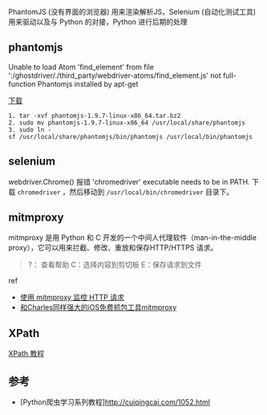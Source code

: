 PhantomJS (没有界面的浏览器) 用来渲染解析JS，Selenium (自动化测试工具) 用来驱动以及与 Python 的对接，Python 进行后期的处理

## phantomjs
Unable to load Atom 'find_element' from file ':/ghostdriver/./third_party/webdriver-atoms/find_element.js'
not full-function Phantomjs installed by apt-get

[下载](http://phantomjs.org/download.html)

```
1. tar -xvf phantomjs-1.9.7-linux-x86_64.tar.bz2
2. sudo mv phantomjs-1.9.7-linux-x86_64 /usr/local/share/phantomjs
3. sudo ln -sf /usr/local/share/phantomjs/bin/phantomjs /usr/local/bin/phantomjs
```

## selenium
webdriver.Chrome() 报错 'chromedriver' executable needs to be in PATH.
下载 `chromedriver` ，然后移动到 `/usr/local/bin/chromedriver` 目录下。

## mitmproxy
mitmproxy 是用 Python 和 C 开发的一个中间人代理软件（man-in-the-middle proxy），它可以用来拦截、修改、重放和保存HTTP/HTTPS 请求。

> ?： 查看帮助
C：选择内容到剪切板
E：保存请求到文件

ref
- [使用 mitmproxy 监控 HTTP 请求](http://liuxiang.logdown.com/posts/192057-use-mitmproxy-to-monitor-http-requests)
- [和Charles同样强大的iOS免费抓包工具mitmproxy](https://mp.weixin.qq.com/s?__biz=MzI5MjEzNzA1MA==&mid=2650264262&idx=1&sn=4e39741c236d7a0c03c5955c4efcf67f)

## XPath
[XPath 教程](http://www.ziqiangxuetang.com/xpath/xpath-intro.html)

## 参考
- [Python爬虫学习系列教程]http://cuiqingcai.com/1052.html

